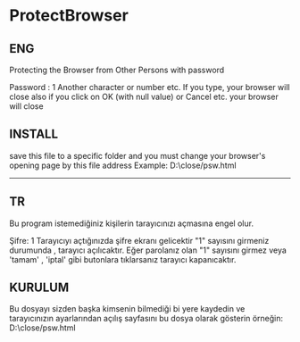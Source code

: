 # ProtectBrowser
ENG
--
Protecting the Browser from Other Persons with password

Password : 1
Another character or number etc. If you type, your browser will close 
also if you click on OK (with null value) or Cancel etc.  your browser will close 


INSTALL
--
save this file to a specific folder and you must change your browser's opening page by this file address
Example:
D:\close/psw.html

-----------------------------------------------------------------------------------------------------------------------
TR
--
Bu program istemediğiniz kişilerin tarayıcınızı açmasına engel olur.

Şifre: 1
Tarayıcıyı açtığınızda şifre ekranı gelicektir "1" sayısını girmeniz durumunda , tarayıcı açılıcaktır.
Eğer parolanız olan "1" sayısını girmez veya 'tamam' , 'iptal' gibi butonlara tıklarsanız tarayıcı kapanıcaktır.

KURULUM
--
Bu dosyayı sizden başka kimsenin bilmediği bi yere kaydedin ve tarayıcınızın ayarlarından açılış sayfasını bu dosya olarak gösterin
örneğin:
D:\close/psw.html
